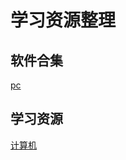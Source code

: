 # 学习资源整理

## 软件合集

[pc ][pc]

[pc]: Software/pc.md



## 学习资源

[计算机][计算机]

[计算机]: learn_sources/computer_science.md	"计算机"

